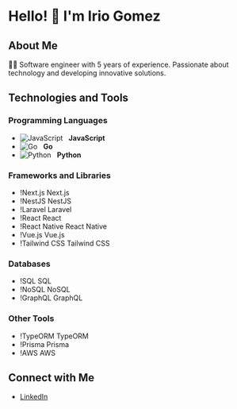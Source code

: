 # Hello! 👋 I'm Irio Gomez

## About Me
👨‍💻 Software engineer with 5 years of experience. Passionate about technology and developing innovative solutions.

## Technologies and Tools
### Programming Languages
- ![JavaScript](https://img.shields.io/badge/-JavaScript-F7DF1E?&logo=JavaScript&logoColor=black) &nbsp; **JavaScript**
- ![Go](https://img.shields.io/badge/-Go-00ADD8?style=flat&logo=Go&logoColor=white) &nbsp; **Go**
- ![Python](https://img.shields.io/badge/-Python-3776AB?style=flat&logo=Python&logoColor=white) &nbsp; **Python**

### Frameworks and Libraries
- !Next.js Next.js
- !NestJS NestJS
- !Laravel Laravel
- !React React
- !React Native React Native
- !Vue.js Vue.js
- !Tailwind CSS Tailwind CSS

### Databases
- !SQL SQL
- !NoSQL NoSQL
- !GraphQL GraphQL

### Other Tools
- !TypeORM TypeORM
- !Prisma Prisma
- !AWS AWS

## Connect with Me
- [LinkedIn](https://www.linkedin.com/in/iriogomez/)
